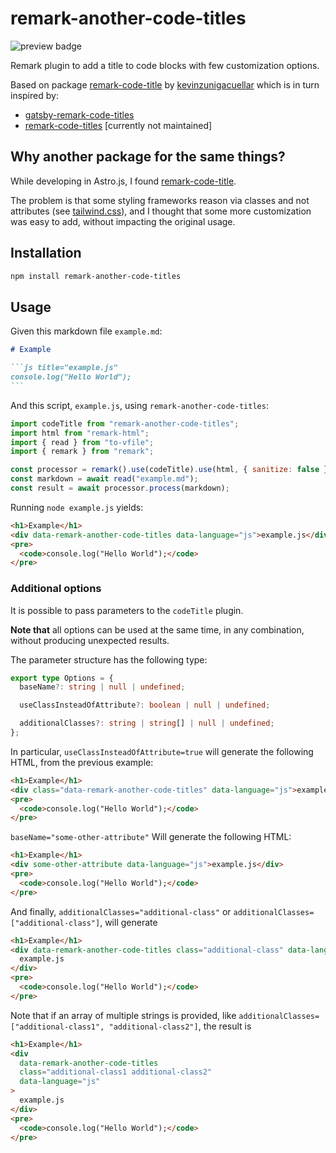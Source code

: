 # remark-another-code-titles

<img alt="preview badge" src="https://img.shields.io/npm/dm/remark-another-code-titles?color=informational&logo=npm">

Remark plugin to add a title to code blocks with few customization options.

Based on package [remark-code-title](https://github.com/kevinzunigacuellar/remark-code-title) by [kevinzunigacuellar](https://github.com/kevinzunigacuellar) which is in turn inspired by:

- [gatsby-remark-code-titles](https://github.com/DSchau/gatsby-remark-code-titles)
- [remark-code-titles](https://github.com/mottox2/remark-code-titles) [currently not maintained]

## Why another package for the same things?

While developing in Astro.js, I found [remark-code-title](https://github.com/kevinzunigacuellar/remark-code-title).

The problem is that some styling frameworks reason via classes and not attributes
(see [tailwind.css](https://tailwindcss.com/)),
and I thought that some more customization was easy to add,
without impacting the original usage.

## Installation

```bash
npm install remark-another-code-titles
```

## Usage

Given this markdown file `example.md`:

````markdown
# Example

```js title="example.js"
console.log("Hello World");
```
````

And this script, `example.js`, using `remark-another-code-titles`:

```js
import codeTitle from "remark-another-code-titles";
import html from "remark-html";
import { read } from "to-vfile";
import { remark } from "remark";

const processor = remark().use(codeTitle).use(html, { sanitize: false });
const markdown = await read("example.md");
const result = await processor.process(markdown);
```

Running `node example.js` yields:

```html
<h1>Example</h1>
<div data-remark-another-code-titles data-language="js">example.js</div>
<pre>
  <code>console.log("Hello World");</code>
</pre>
```

### Additional options

It is possible to pass parameters to the `codeTitle` plugin.

**Note that** all options can be used at the same time, in any combination, without producing unexpected results.

The parameter structure has the following type:

```ts
export type Options = {
  baseName?: string | null | undefined;

  useClassInsteadOfAttribute?: boolean | null | undefined;

  additionalClasses?: string | string[] | null | undefined;
};
```

In particular, `useClassInsteadOfAttribute=true` will generate the following HTML, from the previous example:

```html
<h1>Example</h1>
<div class="data-remark-another-code-titles" data-language="js">example.js</div>
<pre>
  <code>console.log("Hello World");</code>
</pre>
```

`baseName="some-other-attribute"` Will generate the following HTML:

```html
<h1>Example</h1>
<div some-other-attribute data-language="js">example.js</div>
<pre>
  <code>console.log("Hello World");</code>
</pre>
```

And finally, `additionalClasses="additional-class"` or `additionalClasses=["additional-class"]`, will generate

```html
<h1>Example</h1>
<div data-remark-another-code-titles class="additional-class" data-language="js">
  example.js
</div>
<pre>
  <code>console.log("Hello World");</code>
</pre>
```

Note that if an array of multiple strings is provided, like `additionalClasses=["additional-class1", "additional-class2"]`, the result is

```html
<h1>Example</h1>
<div
  data-remark-another-code-titles
  class="additional-class1 additional-class2"
  data-language="js"
>
  example.js
</div>
<pre>
  <code>console.log("Hello World");</code>
</pre>
```
